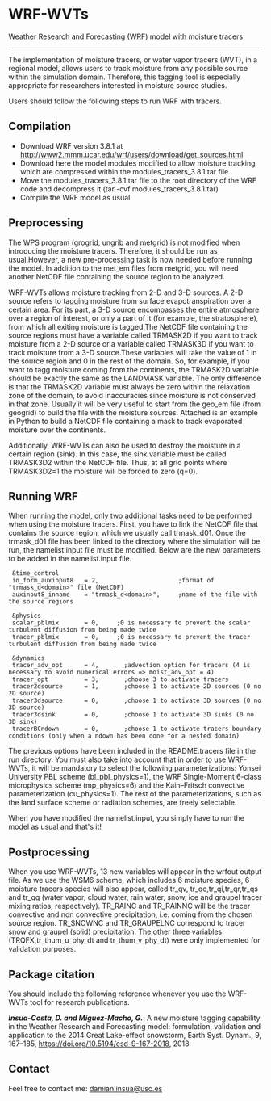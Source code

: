 # WRF-WVTs
Weather Research and Forecasting (WRF) model with moisture tracers

----

The implementation of moisture tracers, or water vapor tracers (WVT), in a regional model, allows users to track moisture from any possible source within the simulation domain. Therefore, this tagging tool is especially appropriate for researchers interested in moisture source studies. 

Users should follow the following steps to run WRF with tracers.

## Compilation

- Download WRF version 3.8.1 at http://www2.mmm.ucar.edu/wrf/users/download/get_sources.html
- Download here the model modules modified to allow moisture tracking, which are compressed within the modules_tracers_3.8.1.tar file
- Move the modules_tracers_3.8.1.tar file to the root directory of the WRF code and decompress it (tar -cvf modules_tracers_3.8.1.tar)
- Compile the WRF model as usual

## Preprocessing

The WPS program (grogrid, ungrib and metgrid) is not modified when introducing the moisture tracers. Therefore, it should be run as usual.However, a new pre-processing task is now needed before running the model. In addition to the met_em files from metgrid, you will need another NetCDF file containing the source region to be analyzed.

WRF-WVTs allows moisture tracking from 2-D and 3-D sources. A 2-D source refers to tagging moisture from surface evapotranspiration over a certain area. For its part, a 3-D source encompasses the entire atmosphere over a region of interest, or only a part of it (for example, the stratosphere), from which all exiting moisture is tagged.The NetCDF file containing the source regions must have a variable called TRMASK2D if you want to track moisture from a 2-D source or a variable called TRMASK3D if you want to track moisture from a 3-D source.These variables will take the value of 1 in the source region and 0 in the rest of the domain. So, for example, if you want to tagg moisture coming from the continents, the TRMASK2D variable should be exactly the same as the LANDMASK variable. The only difference is that the TRMASK2D variable must always be zero within the relaxation zone of the domain, to avoid inaccuracies since moisture is not conserved in that zone. Usually it will be very useful to start from the geo_em file (from geogrid) to build the file with the moisture sources. Attached is an example in Python to build a NetCDF file containing a mask to track evaporated moisture over the continents.

Additionally, WRF-WVTs can also be used to destroy the moisture in a certain region (sink). In this case, the sink variable must be called TRMASK3D2 within the NetCDF file. Thus, at all grid points where TRMASK3D2=1 the moisture will be forced to zero (q=0).

## Running WRF

When running the model, only two additional tasks need to be performed when using the moisture tracers. First, you have to link the NetCDF file that contains the source region, which we usually call trmask_d01. Once the trmask_d01 file has been linked to the directory where the simulation will be run, the namelist.input file must be modified. Below are the new parameters to be added in the namelist.input file.

```
 &time_control
 io_form_auxinput8   = 2,                      ;format of "trmask_d<domain>" file (NetCDF)
 auxinput8_inname    = "trmask_d<domain>",     ;name of the file with the source regions 

 &physics
 scalar_pblmix       = 0,     ;0 is necessary to prevent the scalar turbulent diffusion from being made twice
 tracer_pblmix       = 0,     ;0 is necessary to prevent the tracer turbulent diffusion from being made twice

 &dynamics        
 tracer_adv_opt      = 4,	    ;advection option for tracers (4 is necessary to avoid numerical errors => moist_adv_opt = 4)  
 tracer_opt          = 3,	    ;choose 3 to activate tracers
 tracer2dsource      = 1,	    ;choose 1 to activate 2D sources (0 no 2D source)
 tracer3dsource      = 0,	    ;choose 1 to activate 3D sources (0 no 3D source)
 tracer3dsink        = 0,	    ;choose 1 to activate 3D sinks (0 no 3D sink)
 tracerBCndown       = 0,	    ;choose 1 to activate tracers boundary conditions (only when a ndown has been done for a nested domain)
 ```
The previous options have been included in the README.tracers file in the run directory. You must also take into account that in order to use WRF-WVTs, it will be mandatory to select the following parameterizations: Yonsei University PBL scheme (bl_pbl_physics=1), the WRF Single-Moment 6-class microphysics scheme (mp_physics=6) and the Kain–Fritsch convective parameterization (cu_physics=1). The rest of the parameterizations, such as the land surface scheme or radiation schemes, are freely selectable.

When you have modified the namelist.input, you simply have to run the model as usual and that's it!

## Postprocessing

When you use WRF-WVTs, 13 new variables will appear in the wrfout output file. As we use the WSM6 scheme, which includes 6 moisture species, 6 moisture tracers species will also appear, called tr_qv, tr_qc,tr_qi,tr_qr,tr_qs and tr_qg (water vapor, cloud water, rain water, snow, ice and graupel tracer mixing ratios, respectively). TR_RAINC and TR_RAINNC will be the tracer convective and non convective precipitation, i.e. coming from the chosen source region. TR_SNOWNC and TR_GRAUPELNC correspond to tracer snow and graupel (solid) precipitation. The other three variables (TRQFX,tr_thum_u_phy_dt and tr_thum_v_phy_dt) were only implemented for validation purposes.
 
## Package citation

You should include the following reference whenever you use the WRF-WVTs tool for research publications.

***Insua-Costa, D. and Miguez-Macho, G.***: A new moisture tagging capability in the Weather Research and Forecasting model: formulation, validation and application to the 2014 Great Lake-effect snowstorm, Earth Syst. Dynam., 9, 167–185, https://doi.org/10.5194/esd-9-167-2018, 2018.

## Contact

Feel free to contact me: damian.insua@usc.es

